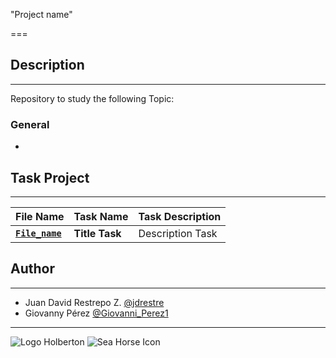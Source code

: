  "Project name"

===

## Description

---
Repository to study the following Topic:

### General

-

## Task Project

---
File Name|Task Name|Task Description
---|---|---
[**`File_name`**](https://github.com/jdrestre/"REPO_NAME"/blob/master/"Directory_Name"/"File_Name")|**Title Task**|Description Task

## Author

---

- Juan David Restrepo Z. [@jdrestre](https://twitter.com/jdrestre)
- Giovanny Pérez [@Giovanni_Perez1](https://twitter.com/Giovanni_Perez1)

---
![Logo Holberton](https://www.holbertonschool.com/holberton-logo.png) ![Sea Horse Icon](https://intranet.hbtn.io/assets/holberton-logo-coral-27055cb2f875eb10bf3b3942e52a24581bc0667695bdc856d4f08b469b678000.png)
